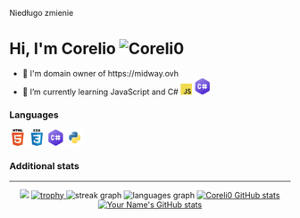 Niedługo zmienie

<h1>Hi, I'm Corelio <img src="https://komarev.com/ghpvc/?username=Coreli0&label=Profile%20views&color=7d63ff&style=for-the-badge" alt="Coreli0"/></h1>
<ul>
<li> 🔰 I'm domain owner of https://midway.ovh</li>
<li> 📕 I’m currently learning JavaScript and C# <code><img height="20" alt="javascript" src="https://raw.githubusercontent.com/github/explore/80688e429a7d4ef2fca1e82350fe8e3517d3494d/topics/javascript/javascript.png"></code> <code><img height="30" alt="csharp" src="https://raw.githubusercontent.com/github/explore/80688e429a7d4ef2fca1e82350fe8e3517d3494d/topics/csharp/csharp.png"></code>
</ul>

### Languages
<code><img height="30" alt="html" src="https://raw.githubusercontent.com/github/explore/80688e429a7d4ef2fca1e82350fe8e3517d3494d/topics/html/html.png"></code>
<code><img height="30" alt="css" src="https://raw.githubusercontent.com/github/explore/80688e429a7d4ef2fca1e82350fe8e3517d3494d/topics/css/css.png"></code>
<code><img height="30" alt="csharp" src="https://raw.githubusercontent.com/github/explore/80688e429a7d4ef2fca1e82350fe8e3517d3494d/topics/csharp/csharp.png"></code>
<code><img height="30" alt="python" src="https://raw.githubusercontent.com/github/explore/80688e429a7d4ef2fca1e82350fe8e3517d3494d/topics/python/python.png"></code>


### Additional stats
<hr>
<div display="flex" justify-content="space-between" align="center">
  <a href="https://u8views.com/github/Coreli0"><img src="https://u8views.com/api/v1/github/profiles/100584937/views/day-week-month-total-count.svg"></a>
  <a href="https://github.com/ryo-ma/github-profile-trophy">
    <img src="https://github-profile-trophy.vercel.app/?username=Coreli0&theme=onestar&row=1&column=7" alt="trophy"/>
  </a>
    <img src="https://streak-stats.demolab.com?user=Coreli0&locale=en&mode=weekly&theme=dark&hide_border=true&border_radius=6&order=3" height="150" alt="streak graph"  />
    <img src="https://github-readme-stats.vercel.app/api/top-langs?username=Coreli0&locale=en&hide_title=true&layout=compact&card_width=320&langs_count=6&theme=dark&hide_border=true&order=2" height="150" alt="languages graph"/>
    <a href="https://github.com/Corerli0">
      <img src="http://github-profile-summary-cards.vercel.app/api/cards/profile-details?username=Coreli0&theme=github_dark" alt="Coreli0 GitHub stats"/>
    </a>
    <a href="https://github.com/Corerli0">
    <img src="https://github-readme-stats.vercel.app/api?username=Coreli0&show_icons=true&count_private=true&theme=dark" alt="Your Name's GitHub stats"/>
  </a>
  </div>
</div>
